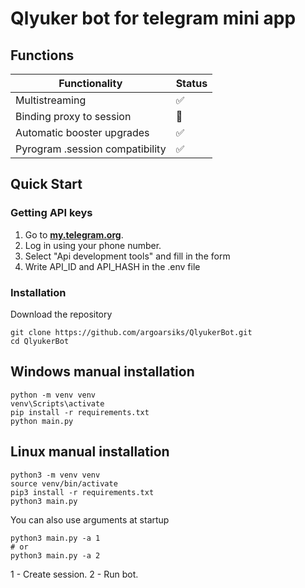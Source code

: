 # Qlyuker bot for telegram mini app


## Functions
|       Functionality                   |Status|
|---------------------------------------|------|
|       Multistreaming                  |✅|
|       Binding proxy to session        |🔄|
|       Automatic booster upgrades      |✅|
|       Pyrogram .session compatibility |✅|


## Quick Start

### Getting API keys
1. Go to [**my.telegram.org**](https://my.telegram.org/auth).
2. Log in using your phone number.
3. Select "Api development tools" and fill in the form
4. Write API_ID and API_HASH in the .env file

### Installation
Download the repository
```shell
git clone https://github.com/argoarsiks/QlyukerBot.git
cd QlyukerBot
```

## Windows manual installation
```shell
python -m venv venv
venv\Scripts\activate
pip install -r requirements.txt
python main.py
```

## Linux manual installation
```shell
python3 -m venv venv
source venv/bin/activate
pip3 install -r requirements.txt
python3 main.py
```


You can also use arguments at startup
```shell
python3 main.py -a 1
# or
python3 main.py -a 2
```
1 - Create session.
2 - Run bot.